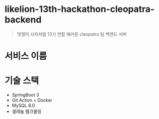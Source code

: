 # likelion-13th-hackathon-cleopatra-backend
> 멋쟁이 사자처럼 13기 연합 해커톤 cleopatra 팀 백엔드 서버

# 서비스 이름

# 기술 스택
- SpringBoot 3
- Git Action + Docker
- MySQL 8.0
- 셀레늄 웹크롤링
